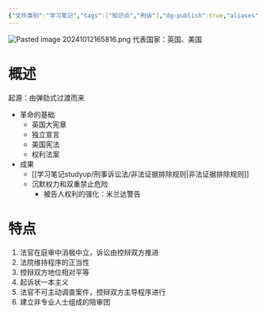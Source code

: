 ```yaml
---
{"文件类别":"学习笔记","tags":["知识点","刑诉"],"dg-publish":true,"aliases":["当事人主义诉讼模式"],"permalink":"/学习笔记studyup/刑事诉讼法/对抗制诉讼模式/","dgPassFrontmatter":true,"created":"2024-10-12T16:55:28.765+08:00","updated":"2024-10-30T11:27:23.744+08:00"}
---
```


![Pasted image 20241012165816.png](/img/user/%E8%BF%90%E8%A1%8C%E6%9D%82/%E9%99%84%E4%BB%B6/Pasted%20image%2020241012165816.png)
代表国家：英国、美国
# 概述
起源：由弹劾式过渡而来
- 革命的基础
	- 英国大宪章
	- 独立宣言
	- 美国宪法
	- 权利法案
- 成果
	- [[学习笔记studyup/刑事诉讼法/非法证据排除规则\|非法证据排除规则]]
	- 沉默权力和双重禁止危险
		- 被告人权利的强化：米兰达警告

# 特点
1. 法官在庭审中消极中立，诉讼由控辩双方推进
2. 法院维持程序的正当性
3. 控辩双方地位相对平等
4. 起诉状一本主义
5. 法官不可主动调查案件，控辩双方主导程序进行
6. 建立非专业人士组成的陪审团



